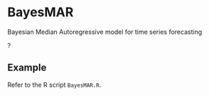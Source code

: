 # BayesMAR
Bayesian Median Autoregressive model for time series forecasting 

?
## Example 

Refer to the R script ```BayesMAR.R```. 
